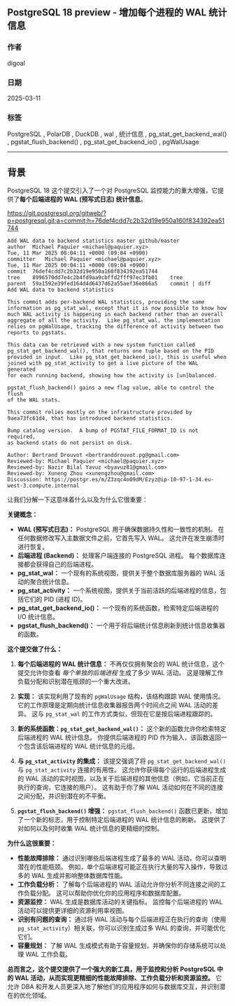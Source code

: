 ## PostgreSQL 18 preview - 增加每个进程的 WAL 统计信息   
                                                                                                  
### 作者                                                                      
digoal                                                                      
                                                                             
### 日期                                                                           
2025-03-11                                                                    
                                                                          
### 标签                                                                        
PostgreSQL , PolarDB , DuckDB , wal , 统计信息 , pg_stat_get_backend_wal() , pgstat_flush_backend() , pg_stat_get_backend_io() , pgWalUsage                         
                                                                                                 
----                                                                          
                                                                                        
## 背景     
PostgreSQL 18 这个提交引入了一个对 PostgreSQL 监控能力的重大增强，它提供了**每个后端进程的 WAL (预写式日志) 统计信息**。   
  
https://git.postgresql.org/gitweb/?p=postgresql.git;a=commit;h=76def4cdd7c2b32d19e950a160f834392ea51744  
```  
Add WAL data to backend statistics master github/master  
author	Michael Paquier <michael@paquier.xyz>	  
Tue, 11 Mar 2025 00:04:11 +0000 (09:04 +0900)  
committer	Michael Paquier <michael@paquier.xyz>	  
Tue, 11 Mar 2025 00:04:11 +0000 (09:04 +0900)  
commit	76def4cdd7c2b32d19e950a160f834392ea51744  
tree	8996570dd7e4c2b4fd9aa9cbffd2fff97ec3fb01	tree  
parent	59a1592e39fed164d4d6437d62a55aef36e866a5	commit | diff  
Add WAL data to backend statistics  
  
This commit adds per-backend WAL statistics, providing the same  
information as pg_stat_wal, except that it is now possible to know how  
much WAL activity is happening in each backend rather than an overall  
aggregate of all the activity.  Like pg_stat_wal, the implementation  
relies on pgWalUsage, tracking the difference of activity between two  
reports to pgstats.  
  
This data can be retrieved with a new system function called  
pg_stat_get_backend_wal(), that returns one tuple based on the PID  
provided in input.  Like pg_stat_get_backend_io(), this is useful when  
joined with pg_stat_activity to get a live picture of the WAL generated  
for each running backend, showing how the activity is [un]balanced.  
  
pgstat_flush_backend() gains a new flag value, able to control the flush  
of the WAL stats.  
  
This commit relies mostly on the infrastructure provided by  
9aea73fc61d4, that has introduced backend statistics.  
  
Bump catalog version.  A bump of PGSTAT_FILE_FORMAT_ID is not required,  
as backend stats do not persist on disk.  
  
Author: Bertrand Drouvot <bertranddrouvot.pg@gmail.com>  
Reviewed-by: Michael Paquier <michael@paquier.xyz>  
Reviewed-by: Nazir Bilal Yavuz <byavuz81@gmail.com>  
Reviewed-by: Xuneng Zhou <xunengzhou@gmail.com>  
Discussion: https://postgr.es/m/Z3zqc4o09dM/Ezyz@ip-10-97-1-34.eu-west-3.compute.internal  
```  
  
  
让我们分解一下这意味着什么以及为什么它很重要：  
  
**关键概念：**  
  
* **WAL (预写式日志)：** PostgreSQL 用于确保数据持久性和一致性的机制。 在任何数据修改写入主数据文件之前，它首先写入 WAL。 这允许在发生崩溃时进行恢复。  
* **后端进程 (Backend)：** 处理客户端连接的 PostgreSQL 进程。 每个数据库连接都会获得自己的后端进程。  
* **pg_stat_wal：** 一个现有的系统视图，提供关于整个数据库服务器的 WAL 活动的聚合统计信息。  
* **pg_stat_activity：** 一个系统视图，提供关于当前活跃的后端进程的信息，包括它们的 PID (进程 ID)。  
* **pg_stat_get_backend_io()：** 一个现有的系统函数，检索特定后端进程的 I/O 统计信息。  
* **pgstat_flush_backend()：** 一个用于将后端统计信息刷新到统计信息收集器的函数。  
  
**这个提交做了什么：**  
  
1. **每个后端进程的 WAL 统计信息：**  不再仅仅拥有聚合的 WAL 统计信息，这个提交允许你查看 *每个单独的后端进程* 生成了多少 WAL 活动。 这是理解工作负载分配和识别潜在瓶颈的一个重大改进。  
  
2. **实现：** 该实现利用了现有的 `pgWalUsage` 结构，该结构跟踪 WAL 使用情况。 它的工作原理是定期向统计信息收集器报告两个时间点之间 WAL 活动的差异。 这与 `pg_stat_wal` 的工作方式类似，但现在它是按后端进程跟踪的。  
  
3. **新的系统函数：`pg_stat_get_backend_wal()`：** 这个新的函数允许你检索特定后端进程的 WAL 统计信息。 你提供后端进程的 PID 作为输入，该函数返回一个包含该后端进程的 WAL 统计信息的元组。  
  
4. **与 `pg_stat_activity` 的集成：** 该提交强调了将 `pg_stat_get_backend_wal()` 与 `pg_stat_activity` 连接的有用性。 这允许你获得每个运行的后端进程生成的 WAL 活动的实时视图，以及关于后端进程的其他信息（例如，它当前正在执行的查询，它连接的用户）。 这有助于你了解 WAL 活动如何在不同的连接之间分配，并识别潜在的不平衡。  
  
5. **`pgstat_flush_backend()` 增强：** `pgstat_flush_backend()` 函数已更新，增加了一个新的标志，用于控制特定后端进程的 WAL 统计信息的刷新。 这提供了对如何以及何时收集 WAL 统计信息的更精细的控制。  
  
**为什么这很重要：**  
  
* **性能故障排除：** 通过识别哪些后端进程生成了最多的 WAL 活动，你可以查明潜在的性能瓶颈。 例如，单个后端进程可能正在执行大量的写入操作，导致过多的 WAL 生成并影响整体数据库性能。  
* **工作负载分析：** 了解每个后端进程的 WAL 活动允许你分析不同连接之间的工作负载分配。 这可以帮助你优化你的应用程序和数据库配置。  
* **资源监控：** WAL 生成是数据库活动的关键指标。 监控每个后端进程的 WAL 活动可以提供更详细的资源利用率视图。  
* **识别有问题的查询：** 通过将 WAL 活动与每个后端进程正在执行的查询（使用 `pg_stat_activity`）相关联，你可以识别生成过多 WAL 的查询，并可能优化它们。  
* **容量规划：** 了解 WAL 生成模式有助于容量规划，并确保你的存储系统可以处理 WAL 工作负载。  
  
**总而言之，这个提交提供了一个强大的新工具，用于监控和分析 PostgreSQL 中的 WAL 活动，从而实现更精细的性能故障排除、工作负载分析和资源监控。** 它允许 DBA 和开发人员更深入地了解他们的应用程序如何与数据库交互，并识别潜在的优化领域。  
    
